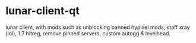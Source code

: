 # lunar-client-qt
lunar client, with mods such as unblocking banned hypixel mods, staff xray (lol), 1.7 hitreg, remove pinned servers, custom autogg & levelhead.

